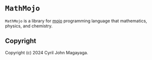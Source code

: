 # `MathMojo`

`MathMojo` is a library for [mojo](https://www.modular.com/max/mojo) programming language that mathematics, physics, and chemistry.

## Copyright

Copyright (c) 2024 Cyril John Magayaga.
